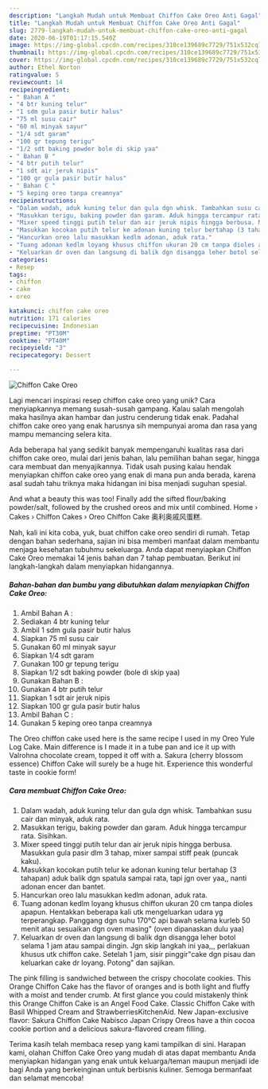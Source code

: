 ```yaml
---
description: "Langkah Mudah untuk Membuat Chiffon Cake Oreo Anti Gagal"
title: "Langkah Mudah untuk Membuat Chiffon Cake Oreo Anti Gagal"
slug: 2779-langkah-mudah-untuk-membuat-chiffon-cake-oreo-anti-gagal
date: 2020-06-19T01:17:15.540Z
image: https://img-global.cpcdn.com/recipes/310ce139689c7729/751x532cq70/chiffon-cake-oreo-foto-resep-utama.jpg
thumbnail: https://img-global.cpcdn.com/recipes/310ce139689c7729/751x532cq70/chiffon-cake-oreo-foto-resep-utama.jpg
cover: https://img-global.cpcdn.com/recipes/310ce139689c7729/751x532cq70/chiffon-cake-oreo-foto-resep-utama.jpg
author: Ethel Norton
ratingvalue: 5
reviewcount: 14
recipeingredient:
- " Bahan A "
- "4 btr kuning telur"
- "1 sdm gula pasir butir halus"
- "75 ml susu cair"
- "60 ml minyak sayur"
- "1/4 sdt garam"
- "100 gr tepung terigu"
- "1/2 sdt baking powder bole di skip yaa"
- " Bahan B "
- "4 btr putih telur"
- "1 sdt air jeruk nipis"
- "100 gr gula pasir butir halus"
- " Bahan C "
- "5 keping oreo tanpa creamnya"
recipeinstructions:
- "Dalam wadah, aduk kuning telur dan gula dgn whisk. Tambahkan susu cair dan minyak, aduk rata."
- "Masukkan terigu, baking powder dan garam. Aduk hingga tercampur rata. Sisihkan."
- "Mixer speed tinggi putih telur dan air jeruk nipis hingga berbusa. Masukkan gula pasir dlm 3 tahap, mixer sampai stiff peak (puncak kaku)."
- "Masukkan kocokan putih telur ke adonan kuning telur bertahap (3 tahapan) aduk balik dgn spatula sampai rata, tapi jgn over yaa,, nanti adonan encer dan bantet."
- "Hancurkan oreo lalu masukkan kedlm adonan, aduk rata."
- "Tuang adonan kedlm loyang khusus chiffon ukuran 20 cm tanpa dioles apapun. Hentakkan beberapa kali utk mengeluarkan udara yg terperangkap. Panggang dgn suhu 170°C api bawah selama kurleb 50 menit atau sesuaikan dgn oven masing&#34; (oven dipanaskan dulu yaa)"
- "Keluarkan dr oven dan langsung di balik dgn disangga leher botol selama 1 jam atau sampai dingin. Jgn skip langkah ini yaa,,, perlakuan khusus utk chiffon cake. Setelah 1 jam, sisir pinggir&#34;cake dgn pisau dan keluarkan cake dr loyang. Potong&#34; dan sajikan."
categories:
- Resep
tags:
- chiffon
- cake
- oreo

katakunci: chiffon cake oreo 
nutrition: 171 calories
recipecuisine: Indonesian
preptime: "PT30M"
cooktime: "PT40M"
recipeyield: "3"
recipecategory: Dessert

---
```



![Chiffon Cake Oreo](https://img-global.cpcdn.com/recipes/310ce139689c7729/751x532cq70/chiffon-cake-oreo-foto-resep-utama.jpg)

Lagi mencari inspirasi resep chiffon cake oreo yang unik? Cara menyiapkannya memang susah-susah gampang. Kalau salah mengolah maka hasilnya akan hambar dan justru cenderung tidak enak. Padahal chiffon cake oreo yang enak harusnya sih mempunyai aroma dan rasa yang mampu memancing selera kita.

Ada beberapa hal yang sedikit banyak mempengaruhi kualitas rasa dari chiffon cake oreo, mulai dari jenis bahan, lalu pemilihan bahan segar, hingga cara membuat dan menyajikannya. Tidak usah pusing kalau hendak menyiapkan chiffon cake oreo yang enak di mana pun anda berada, karena asal sudah tahu triknya maka hidangan ini bisa menjadi suguhan spesial.

And what a beauty this was too! Finally add the sifted flour/baking powder/salt, followed by the crushed oreos and mix until combined. Home › Cakes › Chiffon Cakes › Oreo Chiffon Cake 奥利奥戚风蛋糕.


Nah, kali ini kita coba, yuk, buat chiffon cake oreo sendiri di rumah. Tetap dengan bahan sederhana, sajian ini bisa memberi manfaat dalam membantu menjaga kesehatan tubuhmu sekeluarga. Anda dapat menyiapkan Chiffon Cake Oreo memakai 14 jenis bahan dan 7 tahap pembuatan. Berikut ini langkah-langkah dalam menyiapkan hidangannya.

<!--inarticleads1-->

##### Bahan-bahan dan bumbu yang dibutuhkan dalam menyiapkan Chiffon Cake Oreo:

1. Ambil  Bahan A :
1. Sediakan 4 btr kuning telur
1. Ambil 1 sdm gula pasir butir halus
1. Siapkan 75 ml susu cair
1. Gunakan 60 ml minyak sayur
1. Siapkan 1/4 sdt garam
1. Gunakan 100 gr tepung terigu
1. Siapkan 1/2 sdt baking powder (bole di skip yaa)
1. Gunakan  Bahan B :
1. Gunakan 4 btr putih telur
1. Siapkan 1 sdt air jeruk nipis
1. Siapkan 100 gr gula pasir butir halus
1. Ambil  Bahan C :
1. Gunakan 5 keping oreo tanpa creamnya


The Oreo chiffon cake used here is the same recipe I used in my Oreo Yule Log Cake. Main difference is I made it in a tube pan and ice it up with Valrohna chocolate cream, topped it off with a. Sakura (cherry blossom essence) Chiffon Cake will surely be a huge hit. Experience this wonderful taste in cookie form! 

<!--inarticleads2-->

##### Cara membuat Chiffon Cake Oreo:

1. Dalam wadah, aduk kuning telur dan gula dgn whisk. Tambahkan susu cair dan minyak, aduk rata.
1. Masukkan terigu, baking powder dan garam. Aduk hingga tercampur rata. Sisihkan.
1. Mixer speed tinggi putih telur dan air jeruk nipis hingga berbusa. Masukkan gula pasir dlm 3 tahap, mixer sampai stiff peak (puncak kaku).
1. Masukkan kocokan putih telur ke adonan kuning telur bertahap (3 tahapan) aduk balik dgn spatula sampai rata, tapi jgn over yaa,, nanti adonan encer dan bantet.
1. Hancurkan oreo lalu masukkan kedlm adonan, aduk rata.
1. Tuang adonan kedlm loyang khusus chiffon ukuran 20 cm tanpa dioles apapun. Hentakkan beberapa kali utk mengeluarkan udara yg terperangkap. Panggang dgn suhu 170°C api bawah selama kurleb 50 menit atau sesuaikan dgn oven masing&#34; (oven dipanaskan dulu yaa)
1. Keluarkan dr oven dan langsung di balik dgn disangga leher botol selama 1 jam atau sampai dingin. Jgn skip langkah ini yaa,,, perlakuan khusus utk chiffon cake. Setelah 1 jam, sisir pinggir&#34;cake dgn pisau dan keluarkan cake dr loyang. Potong&#34; dan sajikan.


The pink filling is sandwiched between the crispy chocolate cookies. This Orange Chiffon Cake has the flavor of oranges and is both light and fluffy with a moist and tender crumb. At first glance you could mistakenly think this Orange Chiffon Cake is an Angel Food Cake. Classic Chiffon Cake with Basil Whipped Cream and StrawberriesKitchenAid. New Japan-exclusive flavor: Sakura Chiffon Cake Nabisco Japan Crispy Oreos have a thin cocoa cookie portion and a delicious sakura-flavored cream filling. 

Terima kasih telah membaca resep yang kami tampilkan di sini. Harapan kami, olahan Chiffon Cake Oreo yang mudah di atas dapat membantu Anda menyiapkan hidangan yang enak untuk keluarga/teman maupun menjadi ide bagi Anda yang berkeinginan untuk berbisnis kuliner. Semoga bermanfaat dan selamat mencoba!
